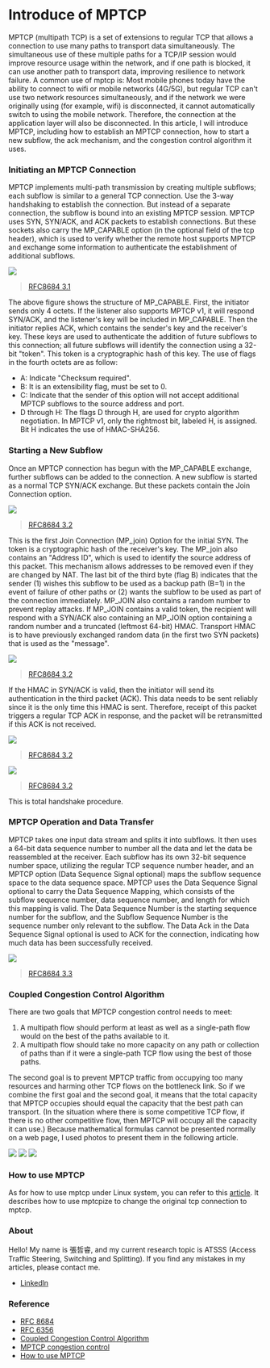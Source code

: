 # Introduce of MPTCP
MPTCP (multipath TCP) is a set of extensions to regular TCP that allows a connection to use many paths to transport data simultaneously. The simultaneous use of these multiple paths for a TCP/IP session would improve resource usage within the network, and if one path is blocked, it can use another path to transport data, improving resilience to network failure. A common use of mptcp is: Most mobile phones today have the ability to connect to wifi or mobile networks (4G/5G), but regular TCP can't use two network resources simultaneously, and if the network we were originally using (for example, wifi) is disconnected, it cannot automatically switch to using the mobile network. Therefore, the connection at the application layer will also be disconnected.
In this article, I will introduce MPTCP, including how to establish an MPTCP connection, how to start a new subflow, the ack mechanism, and the congestion control algorithm it uses. 

### Initiating an MPTCP Connection
MPTCP implements multi-path transmission by creating multiple subflows; each subflow is similar to a general TCP connection. Use the 3-way handshaking to establish the connection. But instead of a separate connection, the subflow is bound into an existing MPTCP session. MPTCP uses SYN, SYN/ACK, and ACK packets to establish connections. But these sockets also carry the MP_CAPABLE option (in the optional field of the tcp header), which is used to verify whether the remote host supports MPTCP and exchange some information to authenticate the establishment of additional subflows.

![](./figure1.png)
>[RFC8684 3.1](https://www.rfc-editor.org/rfc/pdfrfc/rfc6824.txt.pdf)

The above figure shows the structure of MP_CAPABLE. First, the initiator sends only 4 octets. If the listener also supports MPTCP v1, it will respond SYN/ACK, and the listener's key will be included in MP_CAPABLE. Then the initiator replies ACK, which contains the sender's key and the receiver's key. These keys are used to authenticate the addition of future subflows to this connection; all future subflows will identify the connection using a 32-bit "token". This token is a cryptographic hash of this key.
The use of flags in the fourth octets are as follow:

* A: Indicate "Checksum required".
* B: It is an extensibility flag, must be set to 0.
* C: Indicate that the sender of this option will not accept additional MPTCP subflows to the source address and port.
* D through H: The flags D through H, are used for crypto algorithm negotiation. In MPTCP v1, only the rightmost bit, labeled H, is assigned. Bit H indicates the use of HMAC-SHA256.

### Starting a New Subflow
Once an MPTCP connection has begun with the MP_CAPABLE exchange, further subflows can be added to the connection. A new subflow is started as a normal TCP SYN/ACK exchange. But these packets contain the Join Connection option. 

![](./figure2.png)
>[RFC8684 3.2](https://www.rfc-editor.org/rfc/pdfrfc/rfc6824.txt.pdf)

This is the first Join Connection (MP_join) Option for the initial SYN. The token is a cryptographic hash of the receiver's key. The MP_join also contains an "Address ID", which is used to identify the source address of this packet. This mechanism allows addresses to be removed even if they are changed by NAT.
The last bit of the third byte (flag B) indicates that the sender (1) wishes this subflow to be used as a backup path (B=1) in the event of failure of other paths or (2) wants the subflow to be used as part of the connection immediately. MP_JOIN also contains a random number to prevent replay attacks.
If MP_JOIN contains a valid token, the recipient will respond with a SYN/ACK also containing an MP_JOIN option containing a random number and a truncated (leftmost 64-bit) HMAC. Transport HMAC is to have previously exchanged random data (in the first two SYN packets) that is used as the "message".

![](./figure3.png)
>[RFC8684 3.2](https://www.rfc-editor.org/rfc/pdfrfc/rfc6824.txt.pdf)

If the HMAC in SYN/ACK is valid, then the initiator will send its authentication in the third packet (ACK). This data needs to be sent reliably since it is the only time this HMAC is sent. Therefore, receipt of this packet triggers a regular TCP ACK in response, and the packet will be retransmitted if this ACK is not received.

![](./figure6.png)
>[RFC8684 3.2](https://www.rfc-editor.org/rfc/pdfrfc/rfc6824.txt.pdf)

![](./figure4.png)
>[RFC8684 3.2](https://www.rfc-editor.org/rfc/pdfrfc/rfc6824.txt.pdf)

This is total handshake procedure.




### MPTCP Operation and Data Transfer 

MPTCP takes one input data stream and splits it into subflows. It then uses a 64-bit data sequence number to number all the data and let the data be reassembled at the receiver. Each subflow has its own 32-bit sequence number space, utilizing the regular TCP sequence number header, and an MPTCP option (Data Sequence Signal optional) maps the subflow sequence space to the data sequence space.
MPTCP uses the Data Sequence Signal optional to carry the Data Sequence Mapping, which consists of the subflow sequence number, data sequence number, and length for which this mapping is valid. The Data Sequence Number is the starting sequence number for the subflow, and the Subflow Sequence Number is the sequence number only relevant to the subflow. The Data Ack in the Data Sequence Signal optional is used to ACK for the connection, indicating how much data has been successfully received.

![](./figure5.png)
>[RFC8684 3.3](https://www.rfc-editor.org/rfc/pdfrfc/rfc6824.txt.pdf)

### Coupled Congestion Control Algorithm
There are two goals that MPTCP congestion control needs to meet:
1.   A multipath flow should perform at least as well as a single-path flow would on the best of the paths available to it.
2.   A multipath flow should take no more capacity on any path or collection of paths than if it were a single-path TCP flow using the best of those paths.

The second goal is to prevent MPTCP traffic from occupying too many resources and harming other TCP flows on the bottleneck link. So if we combine the first goal and the second goal, it means that the total capacity that MPTCP occupies should equal the capacity that the best path can transport. (In the situation where there is some competitive TCP flow, if there is no other competitive flow, then MPTCP will occupy all the capacity it can use.)
Because mathematical formulas cannot be presented normally on a web page, I used photos to present them in the following article.

![](./algo1.png)
![](./algo2.png)
![](./algo3.png)

### How to use MPTCP
As for how to use mptcp under Linux system, you can refer to this [article](https://hpnpl.net/posts/mptcp-ubuntu/). It describes how to use mptcpize to change the original tcp connection to mptcp.

### About
Hello! My name is 張哲睿, and my current research topic is ATSSS (Access Traffic Steering, Switching and Splitting).  If you find any mistakes in my articles, please contact me.

* [Linkedln](https://www.linkedin.com/in/%E5%93%B2%E7%9D%BF-%E5%BC%B5-77096621a/)

### Reference
* [RFC 8684](https://www.rfc-editor.org/rfc/pdfrfc/rfc6824.txt.pdf)
* [RFC 6356](https://www.rfc-editor.org/rfc/pdfrfc/rfc6356.txt.pdf)
* [Coupled Congestion Control Algorithm](https://www.usenix.org/legacy/events/nsdi11/tech/full_papers/Wischik.pdf)
* [MPTCP congestion control](https://zhuanlan.zhihu.com/p/421877742)
* [How to use MPTCP](https://hpnpl.net/posts/mptcp-ubuntu/)